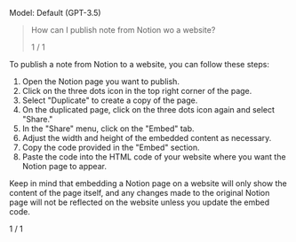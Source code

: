 Model: Default (GPT-3.5)

> How can I publish note from Notion wo a website?
> 
> 1 / 1

To publish a note from Notion to a website, you can follow these steps:

1.  Open the Notion page you want to publish.
2.  Click on the three dots icon in the top right corner of the page.
3.  Select "Duplicate" to create a copy of the page.
4.  On the duplicated page, click on the three dots icon again and select "Share."
5.  In the "Share" menu, click on the "Embed" tab.
6.  Adjust the width and height of the embedded content as necessary.
7.  Copy the code provided in the "Embed" section.
8.  Paste the code into the HTML code of your website where you want the Notion page to appear.

Keep in mind that embedding a Notion page on a website will only show the content of the page itself, and any changes made to the original Notion page will not be reflected on the website unless you update the embed code.

1 / 1